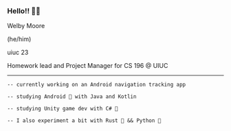 ### Hello!! 👋😄

Welby Moore

(he/him)

uiuc 23

Homework lead and Project Manager for CS 196 @ UIUC

------------

    -- currently working on an Android navigation tracking app

    -- studying Android 🤖 with Java and Kotlin

    -- studying Unity game dev with C# 👾

    -- I also experiment a bit with Rust 🦀 && Python 🐍 

<!--
**welbym/welbym** is a ✨ _special_ ✨ repository because its `README.md` (this file) appears on your GitHub profile.

Here are some ideas to get you started:

- 🔭 I’m currently working on ...
- 🌱 I’m currently learning ...
- 👯 I’m looking to collaborate on ...
- 🤔 I’m looking for help with ...
- 💬 Ask me about ...
- 📫 How to reach me: ...
- 😄 Pronouns: ...
- ⚡ Fun fact: ...
-->
